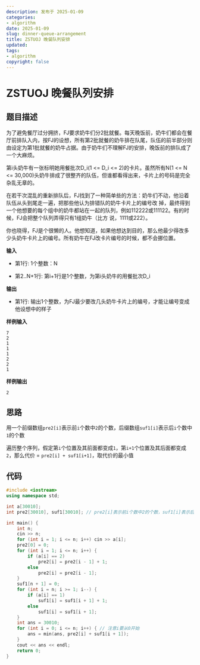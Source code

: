 ```yaml
---
description: 发布于 2025-01-09
categories:
- algorithm
date: 2025-01-09
slug: dinner-queue-arrangement
title: ZSTUOJ 晚餐队列安排
updated: 
tags: 
- algorithm
copyright: false
---
```


# ZSTUOJ 晚餐队列安排

## 题目描述

为了避免餐厅过分拥挤，FJ要求奶牛们分2批就餐。每天晚饭前，奶牛们都会在餐厅前排队入内，按FJ的设想，所有第2批就餐的奶牛排在队尾，队伍的前半部分则由设定为第1批就餐的奶牛占据。由于奶牛们不理解FJ的安排，晚饭前的排队成了一个大麻烦。

第i头奶牛有一张标明她用餐批次D_i(1 <= D_i <= 2)的卡片。虽然所有N(1 <= N <= 30,000)头奶牛排成了很整齐的队伍，但谁都看得出来，卡片上的号码是完全杂乱无章的。

在若干次混乱的重新排队后，FJ找到了一种简单些的方法：奶牛们不动，他沿着队伍从头到尾走一遍，把那些他认为排错队的奶牛卡片上的编号改 掉，最终得到一个他想要的每个组中的奶牛都站在一起的队列，例如112222或111122。有的时候，FJ会把整个队列弄得只有1组奶牛（比方 说，1111或222）。

你也晓得，FJ是个很懒的人。他想知道，如果他想达到目的，那么他最少得改多少头奶牛卡片上的编号。所有奶牛在FJ改卡片编号的时候，都不会挪位置。

**输入**

- 第1行: 1个整数：N

- 第2..N+1行: 第i+1行是1个整数，为第i头奶牛的用餐批次D_i

**输出**

- 第1行: 输出1个整数，为FJ最少要改几头奶牛卡片上的编号，才能让编号变成他设想中的样子

**样例输入**

```
7
2
1
1
1
2
2
1
```

**样例输出**

```
2
```

## 思路

用一个前缀数组`pre2[i]`表示前`i`个数中`2`的个数，后缀数组`suf1[i]`表示后`i`个数中`1`的个数

遍历整个序列，假定第`i`个位置及其前面都变成`1`，第`i+1`个位置及其后面都变成`2`，那么代价 = `pre2[i] + suf1[i+1]`，取代价的最小值

## 代码

```cpp
#include <iostream>
using namespace std;

int a[30010];
int pre2[30010], suf1[30010]; // pre2[i]表示前i个数中2的个数，suf1[i]表示后i个数中1的个数

int main() {
    int n;
    cin >> n;
    for (int i = 1; i <= n; i++) cin >> a[i];
    pre2[0] = 0;
    for (int i = 1; i <= n; i++) {
        if (a[i] == 2)
            pre2[i] = pre2[i - 1] + 1;
        else
            pre2[i] = pre2[i - 1];
    }
    suf1[n + 1] = 0;
    for (int i = n; i >= 1; i--) {
        if (a[i] == 1)
            suf1[i] = suf1[i + 1] + 1;
        else
            suf1[i] = suf1[i + 1];
    }
    int ans = 30010;
    for (int i = 0; i <= n; i++) { // 注意i要从0开始
        ans = min(ans, pre2[i] + suf1[i + 1]);
    }
    cout << ans << endl;
    return 0;
}
```

